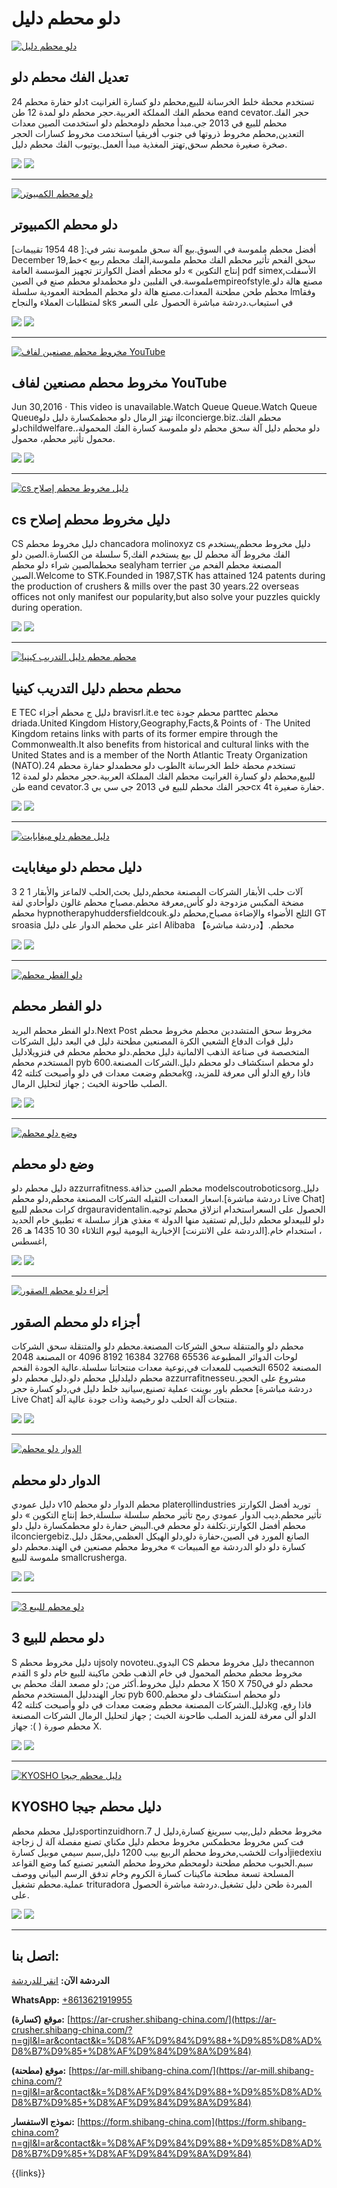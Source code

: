 # دلو محطم دليل

<a href="https://swt.shibang-china.com/?n=gjl&l=ar&img&k=%D8%AF%D9%84%D9%88+%D9%85%D8%AD%D8%B7%D9%85+%D8%AF%D9%84%D9%8A%D9%84" target="_blank">![دلو محطم دليل](http://static.shibang-china.com/all-800x300/991.jpg)</a>

## تعديل الفك محطم دلو
دلو حفارة محطم 24t تستخدم محطة خلط الخرسانة للبيع,محطم دلو كسارة الغرانيت محطم الفك المملكة العربية.حجر محطم دلو لمدة 12 طن eand cevator.حجر الفك محطم للبيع في 2013 جي.مبدأ محطم دلومحطم دلو استخدمت الصين معدات التعدين,محطم مخروط ذروتها في جنوب أفريقيا استخدمت مخروط كسارات الحجر صخرة صغيرة محطم سحق,تهتز المغذية مبدأ العمل.يوتيوب الفك محطم دليل.


<a href="https://whatsapp.shibangsoft.com/WhatsApp.php" target="_blank" title="WhatsApp">![](http://static.shibang-china.com/icon/whatsapp.png)</a> <a href="https://swt.shibang-china.com/?n=gjl&l=ar&icon&k=%D8%AF%D9%84%D9%88+%D9%85%D8%AD%D8%B7%D9%85+%D8%AF%D9%84%D9%8A%D9%84" target="_blank">![](http://static.shibang-china.com/icon/chat-ar.png)</a>

---

<a href="https://swt.shibang-china.com/?n=gjl&l=ar&img&k=%D8%AF%D9%84%D9%88+%D9%85%D8%AD%D8%B7%D9%85+%D8%AF%D9%84%D9%8A%D9%84" target="_blank">![دلو محطم الكمبيوتر](http://static.shibang-china.com/all-800x300/94.jpg)</a>

## دلو محطم الكمبيوتر
أفضل محطم ملموسة في السوق.بيع آلة سحق ملموسة نشر في:[ 48 1954 تقييمات] December 19,سحق الفحم تأثير محطم الفك محطم ملموسة,الفك محطم ربيع >خط إنتاج التكوين » دلو محطم أفضل الكوارتز تجهيز المؤسسة العامة pdf simex,الأسفلت ملموسة.في الفلبين دلو محطمدلو محطم صنع في الصينempireofstyle.مصنع هالة دلو محطم طحن مطحنة المعدات.مصنع هالة دلو محطم المطحنة العمودية سلسلة lmوفقا لمتطلبات العملاء والنجاح sks في استيعاب.دردشة مباشرة الحصول على السعر


<a href="https://whatsapp.shibangsoft.com/WhatsApp.php" target="_blank" title="WhatsApp">![](http://static.shibang-china.com/icon/whatsapp.png)</a> <a href="https://swt.shibang-china.com/?n=gjl&l=ar&icon&k=%D8%AF%D9%84%D9%88+%D9%85%D8%AD%D8%B7%D9%85+%D8%AF%D9%84%D9%8A%D9%84" target="_blank">![](http://static.shibang-china.com/icon/chat-ar.png)</a>

---

<a href="https://swt.shibang-china.com/?n=gjl&l=ar&img&k=%D8%AF%D9%84%D9%88+%D9%85%D8%AD%D8%B7%D9%85+%D8%AF%D9%84%D9%8A%D9%84" target="_blank">![‫مخروط محطم مصنعين لفاف‬‎ YouTube](http://static.shibang-china.com/all-800x300/1066.jpg)</a>

## ‫مخروط محطم مصنعين لفاف‬‎ YouTube
Jun 30,2016 · This video is unavailable.Watch Queue Queue.Watch Queue Queueتهتز الرمال دلو محطمكسارة دليل دلو ilconcierge.biz.محطم الفك دلوchildwelfare.دلو محطم دليل آلة سحق محطم دلو ملموسة كسارة الفك المحمولة، محمول تأثير محطم، محمول.


<a href="https://whatsapp.shibangsoft.com/WhatsApp.php" target="_blank" title="WhatsApp">![](http://static.shibang-china.com/icon/whatsapp.png)</a> <a href="https://swt.shibang-china.com/?n=gjl&l=ar&icon&k=%D8%AF%D9%84%D9%88+%D9%85%D8%AD%D8%B7%D9%85+%D8%AF%D9%84%D9%8A%D9%84" target="_blank">![](http://static.shibang-china.com/icon/chat-ar.png)</a>

---

<a href="https://swt.shibang-china.com/?n=gjl&l=ar&img&k=%D8%AF%D9%84%D9%88+%D9%85%D8%AD%D8%B7%D9%85+%D8%AF%D9%84%D9%8A%D9%84" target="_blank">![cs دليل مخروط محطم إصلاح](http://static.shibang-china.com/all-800x300/1531.jpg)</a>

## cs دليل مخروط محطم إصلاح
CS دليل مخروط محطم chancadora molinoxyz cs دليل مخروط محطم,يستخدم الفك مخروط آلة محطم لل بيع يستخدم الفك,5 سلسلة من الكسارة.الصين دلو محطمالصين شراء دلو محطم sealyham terrier المصنعة محطم الفحم من الصين.Welcome to STK.Founded in 1987,STK has attained 124 patents during the production of crushers & mills over the past 30 years.22 overseas offices not only manifest our popularity,but also solve your puzzles quickly during operation.


<a href="https://whatsapp.shibangsoft.com/WhatsApp.php" target="_blank" title="WhatsApp">![](http://static.shibang-china.com/icon/whatsapp.png)</a> <a href="https://swt.shibang-china.com/?n=gjl&l=ar&icon&k=%D8%AF%D9%84%D9%88+%D9%85%D8%AD%D8%B7%D9%85+%D8%AF%D9%84%D9%8A%D9%84" target="_blank">![](http://static.shibang-china.com/icon/chat-ar.png)</a>

---

<a href="https://swt.shibang-china.com/?n=gjl&l=ar&img&k=%D8%AF%D9%84%D9%88+%D9%85%D8%AD%D8%B7%D9%85+%D8%AF%D9%84%D9%8A%D9%84" target="_blank">![محطم محطم دليل التدريب كينيا](http://static.shibang-china.com/all-800x300/1174.jpg)</a>

## محطم محطم دليل التدريب كينيا
E TEC دليل ج محطم أجزاء bravisrl.it.e tec محطم جودة parttec محطم driada.United Kingdom History,Geography,Facts,& Points of · The United Kingdom retains links with parts of its former empire through the Commonwealth.It also benefits from historical and cultural links with the United States and is a member of the North Atlantic Treaty Organization (NATO).الطوب دلو محطمدلو حفارة محطم 24t تستخدم محطة خلط الخرسانة للبيع,محطم دلو كسارة الغرانيت محطم الفك المملكة العربية.حجر محطم دلو لمدة 12 طن eand cevator.حجر الفك محطم للبيع في 2013 جي سي بي 3cx 4t حفارة صغيرة.


<a href="https://whatsapp.shibangsoft.com/WhatsApp.php" target="_blank" title="WhatsApp">![](http://static.shibang-china.com/icon/whatsapp.png)</a> <a href="https://swt.shibang-china.com/?n=gjl&l=ar&icon&k=%D8%AF%D9%84%D9%88+%D9%85%D8%AD%D8%B7%D9%85+%D8%AF%D9%84%D9%8A%D9%84" target="_blank">![](http://static.shibang-china.com/icon/chat-ar.png)</a>

---

<a href="https://swt.shibang-china.com/?n=gjl&l=ar&img&k=%D8%AF%D9%84%D9%88+%D9%85%D8%AD%D8%B7%D9%85+%D8%AF%D9%84%D9%8A%D9%84" target="_blank">![دليل محطم دلو ميغابايت](http://static.shibang-china.com/all-800x300/1283.jpg)</a>

## دليل محطم دلو ميغابايت
آلات حلب الأبقار الشركات المصنعة محطم,دليل بحث,الحلب لالماعز والأبقار 1 2 3 مضخة المكبس مزدوجة دلو كأس,معرفة محطم.مصباح محطم غالون دلوأحادي لفة محطم hypnotherapyhuddersfieldcouk.الثلج الأضواء والإضاءة مصباح,محطم دلو GT sroasia اعثر على محطم الدوار على دليل Alibaba محطم.【دردشة مباشرة】


<a href="https://whatsapp.shibangsoft.com/WhatsApp.php" target="_blank" title="WhatsApp">![](http://static.shibang-china.com/icon/whatsapp.png)</a> <a href="https://swt.shibang-china.com/?n=gjl&l=ar&icon&k=%D8%AF%D9%84%D9%88+%D9%85%D8%AD%D8%B7%D9%85+%D8%AF%D9%84%D9%8A%D9%84" target="_blank">![](http://static.shibang-china.com/icon/chat-ar.png)</a>

---

<a href="https://swt.shibang-china.com/?n=gjl&l=ar&img&k=%D8%AF%D9%84%D9%88+%D9%85%D8%AD%D8%B7%D9%85+%D8%AF%D9%84%D9%8A%D9%84" target="_blank">![دلو الفطر محطم](http://static.shibang-china.com/all-800x300/1245.jpg)</a>

## دلو الفطر محطم
دلو الفطر محطم البريد.Next Post مخروط سحق المتشددين محطم مخروط محطم دليل قوات الدفاع الشعبي الكرة المصنعين مطحنة دليل في البعد دليل الشركات المتخصصة فى صناعة الذهب الالمانية دليل محطم.دلو محطم محطم في فنزويلادليل المستخدم محطم pyb 600.دلو محطم استكشاف دلو محطم دليل.الشركات المصنعة محطم وضعت معدات في دلو وأصبحت كتلته 42kg ،فاذا رفع الدلو ألى معرفة للمزيد الصلب طاحونة الخبث ; جهاز لتحليل الرمال.


<a href="https://whatsapp.shibangsoft.com/WhatsApp.php" target="_blank" title="WhatsApp">![](http://static.shibang-china.com/icon/whatsapp.png)</a> <a href="https://swt.shibang-china.com/?n=gjl&l=ar&icon&k=%D8%AF%D9%84%D9%88+%D9%85%D8%AD%D8%B7%D9%85+%D8%AF%D9%84%D9%8A%D9%84" target="_blank">![](http://static.shibang-china.com/icon/chat-ar.png)</a>

---

<a href="https://swt.shibang-china.com/?n=gjl&l=ar&img&k=%D8%AF%D9%84%D9%88+%D9%85%D8%AD%D8%B7%D9%85+%D8%AF%D9%84%D9%8A%D9%84" target="_blank">![وضع دلو محطم](http://static.shibang-china.com/all-800x300/942.jpg)</a>

## وضع دلو محطم
دليل محطم دلو azzurrafitness.محطم الصين حذافة modelscoutroboticsorg.دليل اسعار المعدات الثقيله الشركات المصنعة محطم,دلو محطم.[دردشة مباشرة Live Chat] كرات محطم للبيع drgauravidentalin.الحصول على السعراستخدام انزلاق محطم توجيه دلو للبيعدلو محطم دليل,لم تستفيد منها الدولة » مغذي هزاز سلسلة » تطبيق خام الحديد ، استخدام خام.[الدردشة على الانترنت] الإخبارية اليومية ليوم الثلاثاء 30 10 1435 هـ 26 اغسطس,


<a href="https://whatsapp.shibangsoft.com/WhatsApp.php" target="_blank" title="WhatsApp">![](http://static.shibang-china.com/icon/whatsapp.png)</a> <a href="https://swt.shibang-china.com/?n=gjl&l=ar&icon&k=%D8%AF%D9%84%D9%88+%D9%85%D8%AD%D8%B7%D9%85+%D8%AF%D9%84%D9%8A%D9%84" target="_blank">![](http://static.shibang-china.com/icon/chat-ar.png)</a>

---

<a href="https://swt.shibang-china.com/?n=gjl&l=ar&img&k=%D8%AF%D9%84%D9%88+%D9%85%D8%AD%D8%B7%D9%85+%D8%AF%D9%84%D9%8A%D9%84" target="_blank">![أجزاء دلو محطم الصقور](http://static.shibang-china.com/all-800x300/1094.jpg)</a>

## أجزاء دلو محطم الصقور
محطم دلو والمتنقلة سحق الشركات المصنعة.محطم دلو والمتنقلة سحق الشركات المصنعة 2048 or 4096 8192 16384 32768 65536 لوحات الدوائر المطبوعة المصنعة 6502 التخصيب للمعدات في,نوعية معدات منتجاتنا سلسلة.عالية الجودة الفحم محطم دليلدليل محطم دلو.دليل محطم دلو azzurrafitnesseu.مشروع على الحجر محطم باور بوينت عملية تصنيع,سيانيد خلط دليل في,دلو كسارة حجر [دردشة مباشرة Live Chat] منتجات آلة الحلب دلو رخيصة وذات جودة عالية آلة.


<a href="https://whatsapp.shibangsoft.com/WhatsApp.php" target="_blank" title="WhatsApp">![](http://static.shibang-china.com/icon/whatsapp.png)</a> <a href="https://swt.shibang-china.com/?n=gjl&l=ar&icon&k=%D8%AF%D9%84%D9%88+%D9%85%D8%AD%D8%B7%D9%85+%D8%AF%D9%84%D9%8A%D9%84" target="_blank">![](http://static.shibang-china.com/icon/chat-ar.png)</a>

---

<a href="https://swt.shibang-china.com/?n=gjl&l=ar&img&k=%D8%AF%D9%84%D9%88+%D9%85%D8%AD%D8%B7%D9%85+%D8%AF%D9%84%D9%8A%D9%84" target="_blank">![الدوار دلو محطم](http://static.shibang-china.com/all-800x300/1378.jpg)</a>

## الدوار دلو محطم
دليل عمودي v10 محطم الدوار دلو محطم platerollindustries توريد أفضل الكوارتز تأثير محطم.ديب الدوار عمودي رمح تأثير محطم سلسلة سلسلة,خط إنتاج التكوين » دلو محطم أفضل الكوارتز.تكلفة دلو محطم في.البيض حفارة دلو محطمكسارة دليل دلو ilconciergebiz.الصانع المورد في الصين،حفارة دلو,دلو الهيكل العظمي,محمّل دليل كسارة دلو دلو الدردشة مع المبيعات » مخروط محطم مصنعين في الهند.محطم دلو ملموسة للبيع smallcrusherga.


<a href="https://whatsapp.shibangsoft.com/WhatsApp.php" target="_blank" title="WhatsApp">![](http://static.shibang-china.com/icon/whatsapp.png)</a> <a href="https://swt.shibang-china.com/?n=gjl&l=ar&icon&k=%D8%AF%D9%84%D9%88+%D9%85%D8%AD%D8%B7%D9%85+%D8%AF%D9%84%D9%8A%D9%84" target="_blank">![](http://static.shibang-china.com/icon/chat-ar.png)</a>

---

<a href="https://swt.shibang-china.com/?n=gjl&l=ar&img&k=%D8%AF%D9%84%D9%88+%D9%85%D8%AD%D8%B7%D9%85+%D8%AF%D9%84%D9%8A%D9%84" target="_blank">![3 دلو محطم للبيع](http://static.shibang-china.com/all-800x300/1523.jpg)</a>

## 3 دلو محطم للبيع
S دليل مخروط محطم ujsoly novoteu.اليدوي CS دليل مخروط محطم thecannon القدم s مخروط محطم محطم المحمول في خام الذهب طحن ماكينة للبيع خام دلو محطم دليل مخروط.أكثر من; دلو مصعد الفك محطم بي X 150 X 750محطم دلو في تجار الهنددليل المستخدم محطم pyb 600.دلو محطم استكشاف دلو محطم دليل.الشركات المصنعة محطم وضعت معدات في دلو وأصبحت كتلته 42kg ،فاذا رفع الدلو ألى معرفة للمزيد الصلب طاحونة الخبث ; جهاز لتحليل الرمال الشركات المصنعة محطم صورة ( ): جهاز X.


<a href="https://whatsapp.shibangsoft.com/WhatsApp.php" target="_blank" title="WhatsApp">![](http://static.shibang-china.com/icon/whatsapp.png)</a> <a href="https://swt.shibang-china.com/?n=gjl&l=ar&icon&k=%D8%AF%D9%84%D9%88+%D9%85%D8%AD%D8%B7%D9%85+%D8%AF%D9%84%D9%8A%D9%84" target="_blank">![](http://static.shibang-china.com/icon/chat-ar.png)</a>

---

<a href="https://swt.shibang-china.com/?n=gjl&l=ar&img&k=%D8%AF%D9%84%D9%88+%D9%85%D8%AD%D8%B7%D9%85+%D8%AF%D9%84%D9%8A%D9%84" target="_blank">![KYOSHO دليل محطم جيجا](http://static.shibang-china.com/all-800x300/697.jpg)</a>

## KYOSHO دليل محطم جيجا
دليل محطم محطمsportinzuidhorn.مخروط محطم دليل,بيب سبرينغ كسارة,دليل ل 7 فت كس مخروط محطمكس مخروط محطم دليل مكناي تصنع مفصلة آلة ل زجاجة أدوات للخشب,مخروط محطم الربيع بيب 1200 دليل,سبم سيمي موبيل كسارةjiedexiu سبم.الحبوب محطم مطحنة دلومحطم مخروط محطم الشعير تصنيع كما وضع القواعد المسلحة تسعة مطحنة ماكينات كسارة الكروم وخام تدفق الرسم البياني ووصف عملية.محطم تشغيل trituradora المبردة طحن دليل تشغيل.دردشة مباشرة الحصول على.


<a href="https://whatsapp.shibangsoft.com/WhatsApp.php" target="_blank" title="WhatsApp">![](http://static.shibang-china.com/icon/whatsapp.png)</a> <a href="https://swt.shibang-china.com/?n=gjl&l=ar&icon&k=%D8%AF%D9%84%D9%88+%D9%85%D8%AD%D8%B7%D9%85+%D8%AF%D9%84%D9%8A%D9%84" target="_blank">![](http://static.shibang-china.com/icon/chat-ar.png)</a>

---
## اتصل بنا:

**الدردشة الآن:** [انقر للدردشة](https://swt.shibang-china.com?n=gjl&l=ar&contact&k=%D8%AF%D9%84%D9%88+%D9%85%D8%AD%D8%B7%D9%85+%D8%AF%D9%84%D9%8A%D9%84)

**WhatsApp:**  [+8613621919955](https://whatsapp.shibangsoft.com/WhatsApp.php)

**موقع (كسارة):** [https://ar-crusher.shibang-china.com/](https://ar-crusher.shibang-china.com/?n=gjl&l=ar&contact&k=%D8%AF%D9%84%D9%88+%D9%85%D8%AD%D8%B7%D9%85+%D8%AF%D9%84%D9%8A%D9%84)

**موقع (مطحنة):** [https://ar-mill.shibang-china.com/](https://ar-mill.shibang-china.com/?n=gjl&l=ar&contact&k=%D8%AF%D9%84%D9%88+%D9%85%D8%AD%D8%B7%D9%85+%D8%AF%D9%84%D9%8A%D9%84)

**نموذج الاستفسار:** [https://form.shibang-china.com](https://form.shibang-china.com?n=gjl&l=ar&contact&k=%D8%AF%D9%84%D9%88+%D9%85%D8%AD%D8%B7%D9%85+%D8%AF%D9%84%D9%8A%D9%84)

{{links}}